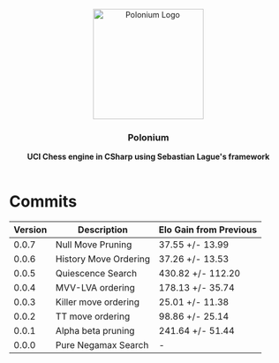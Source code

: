 <div align="center">

<img
  width="200"
  alt="Polonium Logo"
  src="https://github.com/Dragjon/Polonium/assets/140328303/f4e3ef80-ad2a-4527-bc64-21b5e5776db1
">
 
<h3>Polonium</h3>
<b> UCI Chess engine in CSharp using Sebastian Lague's framework</b>
<br>
<br>
</div>

# Commits
| Version | Description                     | Elo Gain from Previous |
|---------|---------------------------------|------------------------|
| 0.0.7   | Null Move Pruning               | 37.55 +/- 13.99        |
| 0.0.6   | History Move Ordering           | 37.26 +/- 13.53        |
| 0.0.5   | Quiescence Search               | 430.82 +/- 112.20      |
| 0.0.4   | MVV-LVA ordering                | 178.13 +/- 35.74       |
| 0.0.3   | Killer move ordering            | 25.01 +/- 11.38        |
| 0.0.2   | TT move ordering                | 98.86 +/- 25.14        |
| 0.0.1   | Alpha beta pruning              | 241.64 +/- 51.44       |
| 0.0.0   | Pure Negamax Search             | -                      |
